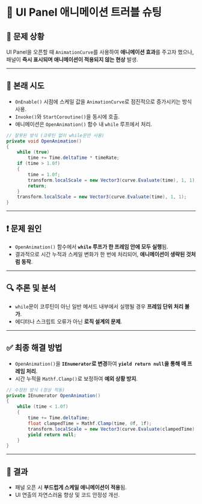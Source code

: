 # 🧩 UI Panel 애니메이션 트러블 슈팅

## 📌 문제 상황  
UI Panel을 오픈할 때 `AnimationCurve`를 사용하여 **애니메이션 효과**를 주고자 했으나,  
패널이 **즉시 표시되며 애니메이션이 적용되지 않는 현상** 발생.

---

## 🧪 본래 시도
- `OnEnable()` 시점에 스케일 값을 `AnimationCurve`로 점진적으로 증가시키는 방식 사용.
- `Invoke()`와 `StartCoroutine()`을 동시에 호출.
- 애니메이션은 `OpenAnimation()` 함수 내 `while` 루프에서 처리.

```csharp
// 잘못된 방식 (코루틴 없이 while문만 사용)
private void OpenAnimation()
{
    while (true)
        time += Time.deltaTime * timeRate;
    if (time > 1.0f)
    {
        time = 1.0f;
        transform.localScale = new Vector3(curve.Evaluate(time), 1, 1);
        return;
    }
    transform.localScale = new Vector3(curve.Evaluate(time), 1, 1);
}
```

---

## ❗ 문제 원인
- `OpenAnimation()` 함수에서 **`while` 루프가 한 프레임 안에 모두 실행**됨.
- 결과적으로 시간 누적과 스케일 변화가 한 번에 처리되어, **애니메이션이 생략된 것처럼 동작**.

---

## 🔍 추론 및 분석
- `while`문이 코루틴이 아닌 일반 메서드 내부에서 실행될 경우 **프레임 단위 처리 불가**.
- 에디터나 스크립트 오류가 아닌 **로직 설계의 문제**.

---

## ✅ 최종 해결 방법
- `OpenAnimation()`을 **`IEnumerator`로 변경**하여 **`yield return null`을 통해 매 프레임 처리**.
- 시간 누적을 `Mathf.Clamp()`로 보정하여 **예외 상황 방지**.

```csharp
// 수정된 방식 (정상 작동)
private IEnumerator OpenAnimation()
{
    while (time < 1.0f)
    {
        time += Time.deltaTime;
        float clampedTime = Mathf.Clamp(time, 0f, 1f);
        transform.localScale = new Vector3(curve.Evaluate(clampedTime), 1, 1);
        yield return null;
    }
}
```

---

## 🎯 결과
- 패널 오픈 시 **부드럽게 스케일 애니메이션이 적용**됨.
- UI 연출의 자연스러움 향상 및 코드 안정성 개선.

